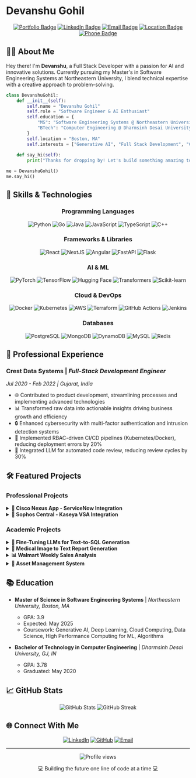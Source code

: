 # Devanshu Gohil

<div align="center">
  
[![Portfolio Badge](https://img.shields.io/badge/Portfolio-Devanshu-blueviolet?style=for-the-badge)](https://github.com/devanshugohil)
[![LinkedIn Badge](https://img.shields.io/badge/LinkedIn-Connect-blue?style=for-the-badge&logo=linkedin)](https://www.linkedin.com/in/devanshugohil/)
[![Email Badge](https://img.shields.io/badge/Email-Contact-red?style=for-the-badge&logo=gmail)](mailto:devanshu196@gmail.com)
[![Location Badge](https://img.shields.io/badge/Location-Boston,%20MA-green?style=for-the-badge&logo=google-maps)](https://goo.gl/maps/Boston)
[![Phone Badge](https://img.shields.io/badge/Phone-(857)%20398--5333-orange?style=for-the-badge&logo=whatsapp)](tel:+18573985333)

</div>

## 👨‍💻 About Me

Hey there! I'm **Devanshu**, a Full Stack Developer with a passion for AI and innovative solutions. Currently pursuing my Master's in Software Engineering Systems at Northeastern University, I blend technical expertise with a creative approach to problem-solving.

```python
class DevanshuGohil:
    def __init__(self):
        self.name = "Devanshu Gohil"
        self.role = "Software Engineer & AI Enthusiast"
        self.education = {
            "MS": "Software Engineering Systems @ Northeastern University (GPA: 3.9)",
            "BTech": "Computer Engineering @ Dharmsinh Desai University (GPA: 3.78)"
        }
        self.location = "Boston, MA"
        self.interests = ["Generative AI", "Full Stack Development", "Cloud Architecture", "Data Science"]
        
    def say_hi(self):
        print("Thanks for dropping by! Let's build something amazing together.")

me = DevanshuGohil()
me.say_hi()
```

## 🚀 Skills & Technologies

<div align="center">

### Programming Languages
![Python](https://img.shields.io/badge/Python-3776AB?style=for-the-badge&logo=python&logoColor=white)
![Go](https://img.shields.io/badge/Go-00ADD8?style=for-the-badge&logo=go&logoColor=white)
![Java](https://img.shields.io/badge/Java-ED8B00?style=for-the-badge&logo=openjdk&logoColor=white)
![JavaScript](https://img.shields.io/badge/JavaScript-F7DF1E?style=for-the-badge&logo=javascript&logoColor=black)
![TypeScript](https://img.shields.io/badge/TypeScript-007ACC?style=for-the-badge&logo=typescript&logoColor=white)
![C++](https://img.shields.io/badge/C%2B%2B-00599C?style=for-the-badge&logo=c%2B%2B&logoColor=white)

### Frameworks & Libraries
![React](https://img.shields.io/badge/React-20232A?style=for-the-badge&logo=react&logoColor=61DAFB)
![NextJS](https://img.shields.io/badge/Next.js-000000?style=for-the-badge&logo=next.js&logoColor=white)
![Angular](https://img.shields.io/badge/Angular-DD0031?style=for-the-badge&logo=angular&logoColor=white)
![FastAPI](https://img.shields.io/badge/FastAPI-009688?style=for-the-badge&logo=fastapi&logoColor=white)
![Flask](https://img.shields.io/badge/Flask-000000?style=for-the-badge&logo=flask&logoColor=white)

### AI & ML
![PyTorch](https://img.shields.io/badge/PyTorch-EE4C2C?style=for-the-badge&logo=pytorch&logoColor=white)
![TensorFlow](https://img.shields.io/badge/TensorFlow-FF6F00?style=for-the-badge&logo=tensorflow&logoColor=white)
![Hugging Face](https://img.shields.io/badge/Hugging%20Face-FFBF00?style=for-the-badge)
![Transformers](https://img.shields.io/badge/Transformers-409EFF?style=for-the-badge)
![Scikit-learn](https://img.shields.io/badge/Scikit--learn-F7931E?style=for-the-badge&logo=scikit-learn&logoColor=white)

### Cloud & DevOps
![Docker](https://img.shields.io/badge/Docker-2496ED?style=for-the-badge&logo=docker&logoColor=white)
![Kubernetes](https://img.shields.io/badge/Kubernetes-326CE5?style=for-the-badge&logo=kubernetes&logoColor=white)
![AWS](https://img.shields.io/badge/AWS-232F3E?style=for-the-badge&logo=amazon-aws&logoColor=white)
![Terraform](https://img.shields.io/badge/Terraform-623CE4?style=for-the-badge&logo=terraform&logoColor=white)
![GitHub Actions](https://img.shields.io/badge/GitHub%20Actions-2088FF?style=for-the-badge&logo=github-actions&logoColor=white)
![Jenkins](https://img.shields.io/badge/Jenkins-D24939?style=for-the-badge&logo=jenkins&logoColor=white)

### Databases
![PostgreSQL](https://img.shields.io/badge/PostgreSQL-316192?style=for-the-badge&logo=postgresql&logoColor=white)
![MongoDB](https://img.shields.io/badge/MongoDB-4EA94B?style=for-the-badge&logo=mongodb&logoColor=white)
![DynamoDB](https://img.shields.io/badge/DynamoDB-4053D6?style=for-the-badge&logo=amazon-dynamodb&logoColor=white)
![MySQL](https://img.shields.io/badge/MySQL-00000F?style=for-the-badge&logo=mysql&logoColor=white)
![Redis](https://img.shields.io/badge/Redis-DC382D?style=for-the-badge&logo=redis&logoColor=white)

</div>

## 💼 Professional Experience

### Crest Data Systems | *Full-Stack Development Engineer*
*Jul 2020 - Feb 2022 | Gujarat, India*

- 🌐 Contributed to product development, streamlining processes and implementing advanced technologies
- 📊 Transformed raw data into actionable insights driving business growth and efficiency
- 🔒 Enhanced cybersecurity with multi-factor authentication and intrusion detection systems
- 🚀 Implemented RBAC-driven CI/CD pipelines (Kubernetes/Docker), reducing deployment errors by 20%
- 🧠 Integrated LLM for automated code review, reducing review cycles by 30%

## 🛠️ Featured Projects

### Professional Projects

<details>
<summary><b>📡 Cisco Nexus App - ServiceNow Integration</b></summary>

#### Technologies: FastAPI, ReactJS, PostgreSQL, Terraform
- Developed a FastAPI-based service integrating Cisco Nexus App with ServiceNow
- Enhanced automation and visibility across IT infrastructure
- Optimized database queries in PostgreSQL, reducing data retrieval time by 35%
- Implemented role-based access control (RBAC) ensuring secure API interactions
- Streamlined infrastructure provisioning with Terraform

#### [View Project](https://dcappcenter.cisco.com/nexus-dashboard-connector-for-servicenow.html)
</details>

<details>
<summary><b>🔐 Sophos Central - Kaseya VSA Integration</b></summary>

#### Technologies: Flask, ReactJS, DynamoDB, Docker, Kubernetes, GitHub Actions
- Developed Flask APIs and containerized services using Docker
- Orchestrated deployments via Kubernetes clusters
- Built GitHub Actions pipelines for automated testing and environment-specific deployments
- Designed React-based dashboards to visualize threat detection metrics, slashing incident resolution time by 40%

#### [View Project](https://www.sophos.com/en-us/marketplace/kaseya)
</details>

### Academic Projects

<details>
<summary><b>🧠 Fine-Tuning LLMs for Text-to-SQL Generation</b></summary>

#### Technologies: Mistral 7B, Llama3 8B, Unsloth, RAGAS, PyTorch, Hugging Face, Kubeflow, MLflow
- Implemented fine-tuning of Mistral 7B and Llama3 8B models using the Unsloth framework
- Reduced compute requirements by 90%
- Deployed models using Kubeflow on Kubernetes for scalable inference
- Developed comprehensive evaluation pipeline with semantic equivalence metrics
- Utilized MLflow for experiment tracking and model versioning
</details>

<details>
<summary><b>🏥 Medical Image to Text Report Generation</b></summary>

#### Technologies: BEiT, RAG, Chroma DB, PyTorch, Transformers
- Engineered a multimodal AI system for chest X-ray report generation
- Implemented dense retrieval-augmented generation (RAG) with vector similarity search
- Developed hybrid architecture combining vision transformer embeddings with cross-attention mechanisms
- Created semantic retrieval pipelines using Chroma DB
- Evaluated using n-gram overlap metrics (BLEU, ROUGE) and semantic similarity score (BERTScore)
</details>

<details>
<summary><b>📊 Walmart Weekly Sales Analysis</b></summary>

#### Technologies: NumPy, Pandas, PyMC, Matplotlib, Scikit-Learn
- Examined Walmart sales data across 45 stores over a three-year span
- Rendered data trends and patterns with Matplotlib and Seaborn
- Forecasted peak weekly sales periods using the PyMC gamma distribution model
- Architected a predictive model employing Random Forest and Linear Regression
</details>

<details>
<summary><b>💼 Asset Management System</b></summary>

#### Technologies: Python FastAPI, Angular, PostgreSQL, Docker
- Built a comprehensive asset management software suite
- Decreased asset search times by 40% and improved data accessibility
- Refined asset scheduling and tracking, diminishing asset downtime by 30%
- Directed Docker deployment within a three-tier architecture
</details>

## 📚 Education

- **Master of Science in Software Engineering Systems** | *Northeastern University, Boston, MA*
  - GPA: 3.9
  - Expected: May 2025
  - Coursework: Generative AI, Deep Learning, Cloud Computing, Data Science, High Performance Computing for ML, Algorithms

- **Bachelor of Technology in Computer Engineering** | *Dharmsinh Desai University, GJ, IN*
  - GPA: 3.78
  - Graduated: May 2020

## 📈 GitHub Stats

<div align="center">
  <img src="https://github-readme-stats.vercel.app/api?username=devanshugohil&show_icons=true&theme=radical" alt="GitHub Stats" />
  <img src="https://github-readme-streak-stats.herokuapp.com/?user=devanshugohil&theme=radical" alt="GitHub Streak" />
</div>

## 🌐 Connect With Me

<div align="center">
  
[![LinkedIn](https://img.shields.io/badge/LinkedIn-0077B5?style=for-the-badge&logo=linkedin&logoColor=white)](https://www.linkedin.com/in/devanshugohil/)
[![GitHub](https://img.shields.io/badge/GitHub-100000?style=for-the-badge&logo=github&logoColor=white)](https://github.com/devanshugohil)
[![Email](https://img.shields.io/badge/Email-D14836?style=for-the-badge&logo=gmail&logoColor=white)](mailto:devanshu196@gmail.com)

</div>

---

<div align="center">
  <img src="https://komarev.com/ghpvc/?username=devanshugohil&style=flat-square&color=blue" alt="Profile views" />
  <p>💻 Building the future one line of code at a time 💻</p>
</div>